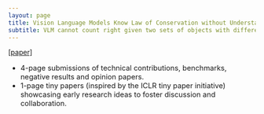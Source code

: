```yaml
---
layout: page
title: Vision Language Models Know Law of Conservation without Understanding More-or-Less
subtitle: VLM cannot count right given two sets of objects with different intervals 
---
```


[//]: # (<h3 style='margin-bottom: 10pt;'>Topics</h3>)


<div class="assets">
<a href="https://arxiv.org/abs/2410.00324" target="_blank">[paper]</a>
</div>

<div class='description' style='font-size: 11pt;margin-bottom: 10pt'>

<ul>
    <li>4-page submissions of technical contributions, benchmarks, negative results and opinion papers.</li>
    <li>1-page tiny papers (inspired by the ICLR tiny paper initiative) showcasing early research ideas to foster discussion and collaboration.</li>
</ul>

</div>
